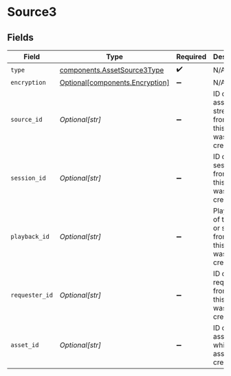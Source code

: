 # Source3


## Fields

| Field                                                                      | Type                                                                       | Required                                                                   | Description                                                                |
| -------------------------------------------------------------------------- | -------------------------------------------------------------------------- | -------------------------------------------------------------------------- | -------------------------------------------------------------------------- |
| `type`                                                                     | [components.AssetSource3Type](../../models/components/assetsource3type.md) | :heavy_check_mark:                                                         | N/A                                                                        |
| `encryption`                                                               | [Optional[components.Encryption]](../../models/components/encryption.md)   | :heavy_minus_sign:                                                         | N/A                                                                        |
| `source_id`                                                                | *Optional[str]*                                                            | :heavy_minus_sign:                                                         | ID of the asset or stream from which this asset was created.               |
| `session_id`                                                               | *Optional[str]*                                                            | :heavy_minus_sign:                                                         | ID of the session from which this asset was created.                       |
| `playback_id`                                                              | *Optional[str]*                                                            | :heavy_minus_sign:                                                         | Playback ID of the asset or stream from which this asset was created.      |
| `requester_id`                                                             | *Optional[str]*                                                            | :heavy_minus_sign:                                                         | ID of the requester from which this asset was created.                     |
| `asset_id`                                                                 | *Optional[str]*                                                            | :heavy_minus_sign:                                                         | ID of the asset from which this asset was created.                         |